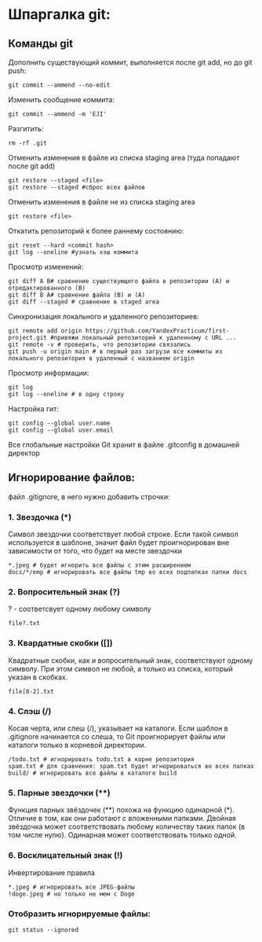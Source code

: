 
# Шпаргалка git:

## Команды git
Дополнить существующий коммит, выполняется после git add, но до git push:
```
git commit --ammend --no-edit 
```
Изменить сообщение коммита:
```
git commit --ammend -m 'EJI'
```
Разгитить:
```
rm -rf .git
```
Отменить изменения в файле из списка staging area (туда попадают после git add)
```
git restore --staged <file>
git restore --staged #сброс всех файлов
```
Отменить изменения в файле не из списка staging area
```
git restore <file>
```

Откатить репозиторий к более раннему состоянию:
```
git reset --hard <commit hash>
git log --oneline #узнать хэш коммита
```
Просмотр изменений:
```
git diff A B# сравнение существующего файла в репозитории (A) и отредактированного (B) 
git diff B A# сравнение файла (В) и (А) 
git diff --staged # сравнение в staged area
```
Синхронизация локального и удаленного репозиториев:
```
git remote add origin https://github.com/YandexPracticum/first-project.git #привяжи локальный репозиторий к удаленному с URL ...
git remote -v # проверить, что репозитории связались
git push -u origin main # в первый раз загрузи все коммиты из локального репозитория в удаленный с названием origin
```
Просмотр информации:
```
git log 
git log --oneline # в одну строку

```
Настройка гит:
```
git config --global user.name
git config --global user.email

```
Все глобальные настройки Git хранит в файле .gitconfig в домашней директор





## Игнорирование файлов:
файл .gitignore, в него нужно добавить строчки:
### 1. Звездочка (*)
Символ звездочки соответствует любой строке. Если такой символ используется в шаблоне, значит файл будет 
проигнорирован вне зависимости от того, что будет на месте звездочки
```    
*.jpeg # будет игнорить все файлы с этим расширением 
docs/*/emp # игнорировать все файлы tmp во всех подпапках папки docs
```
### 2. Вопросительный знак (?)
? - соответсвует одному любому символу
```
file?.txt
```
### 3. Квардатные скобки ([])
Квадратные скобки, как и вопросительный знак, соответствуют одному символу.
При этом символ не любой, а только из списка, который указан в скобках.
```
file[0-2].txt
```
### 4. Слэш (/)
Косая черта, или слеш (/), указывает на каталоги. 
Если шаблон в .gitignore начинается со слеша, то Git проигнорирует файлы или каталоги только в корневой директории.
```
/todo.txt # игнорировать todo.txt в корне репозитория
spam.txt # для сравнения: spam.txt будет игнорироваться во всех папках
build/ # игнорировать все файлы в каталоге build
```
### 5. Парные звездочки (**)
Функция парных звёздочек (**) похожа на функцию одинарной (*). Отличие в том, как они работают с вложенными папками. 
Двойная звёздочка может соответствовать любому количеству таких папок (в том числе нулю). 
Одинарная может соответствовать только одной.
### 6. Восклицательный знак (!)
Инвертирование правила
```
*.jpeg # игнорировать все JPEG-файлы
!doge.jpeg # но только не мем с Doge
```
### Отобразить игнорируемые файлы:
```
git status --ignored
```